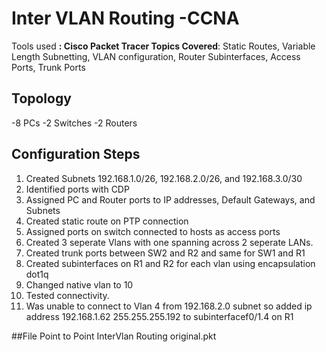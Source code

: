 # Inter VLAN Routing -CCNA 

Tools used **: Cisco Packet Tracer
Topics Covered**: Static Routes, Variable Length Subnetting, VLAN configuration, Router Subinterfaces, Access Ports, Trunk Ports


## Topology
-8 PCs
-2 Switches
-2 Routers

## Configuration Steps
1. Created Subnets 192.168.1.0/26, 192.168.2.0/26, and 192.168.3.0/30
2. Identified ports with CDP
3. Assigned PC and Router ports to IP addresses, Default Gateways, and Subnets
4. Created static route on PTP connection
5. Assigned ports on switch connected to hosts as access ports
6. Created 3 seperate Vlans with one spanning across 2 seperate LANs.
7. Created trunk ports between SW2 and R2 and same for SW1 and R1
8. Created subinterfaces on R1 and R2 for each vlan using encapsulation dot1q
9. Changed native vlan to 10
10. Tested connectivity.
11. Was unable to connect to Vlan 4 from 192.168.2.0 subnet so added ip address 192.168.1.62 255.255.255.192 to subinterfacef0/1.4 on R1

##File Point to Point InterVlan Routing original.pkt

